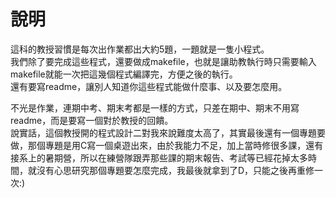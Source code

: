 # 說明
這科的教授習慣是每次出作業都出大約5題，一題就是一隻小程式。  
我們除了要完成這些程式，還要做成makefile，也就是讓助教執行時只需要輸入makefile就能一次把這幾個程式編譯完，方便之後的執行。  
還有要寫readme，讓別人知道你這些程式能做什麼事、以及要怎麼用。  

不光是作業，連期中考、期末考都是一樣的方式，只差在期中、期末不用寫readme，而是要寫一個對於教授的回饋。  
說實話，這個教授開的程式設計二對我來說難度太高了，其實最後還有一個專題要做，那個專題是用C寫一個桌遊出來，由於我能力不足，加上當時修很多課，還有接系上的暑期營，所以在練營隊跟弄那些課的期末報告、考試等已經花掉太多時間，就沒有心思研究那個專題要怎麼完成，我最後就拿到了D，只能之後再重修一次:)